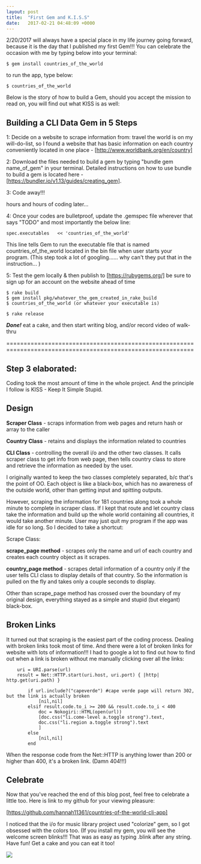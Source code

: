 ```yaml
---
layout: post
title:  "First Gem and K.I.S.S"
date:   2017-02-21 04:48:09 +0000
---
```



2/20/2017 will always have a special place in my life journey going forward, because it is the day that I published my first Gem!!! You can celebrate the occasion with me by typing below into your terminal:

```
$ gem install countries_of_the_world
```

to run the app, type below:

```
$ countries_of_the_world
```

Below is the story of how to build a Gem, should you accept the mission to read on, you will find out what KISS is as well:

## **Building a CLI Data Gem in 5 Steps**

1: Decide on a website to scrape information from:  travel the world is on my will-do-list, so I found a website that has basic information on each country conveniently located in one place - [http://www.worldbank.org/en/country]

2: Download the files needed to build a gem by typing "bundle gem name_of_gem" in your terminal. Detailed instructions on how to use bundle to build a gem is located here - [https://bundler.io/v1.13/guides/creating_gem]. 

3: Code away!!! 

hours and hours of coding later...

4: Once your codes are bulletproof, update the .gemspec file wherever that says "TODO" and most importantly the below line:

```
spec.executables   << 'countries_of_the_world'
```
This line tells Gem to run the executable file that is named countries_of_the_world located in the bin file when user starts your program. (This step took a lot of googling...... why can't they put that in the instruction... )

5: Test the gem locally & then publish to [https://rubygems.org/] be sure to sign up for an account on the website ahead of time

```
$ rake build
$ gem install pkg/whatever_the_gem_created_in_rake_build
$ countries_of_the_world (or whatever your executable is)

$ rake release
```

***Done!*** eat a cake, and then start writing blog, and/or record video of walk-thru

============================================================================================================

## Step 3 elaborated:


Coding took the most amount of time in the whole project. And the principle I follow is KISS - Keep It Simple Stupid. 

## **Design**

**Scraper Class** - scraps information from web pages and return hash or array to the caller

**Country Class** - retains and displays the information related to countries

**CLI Class**  - controlling the overall i/o and the other two classes.  It calls scraper class to get info from web page, then tells country class to store and retrieve the information as needed by the user.

I originally wanted to keep the two classes completely separated, b/c that's the point of OO. Each object is like a black-box, which has no awareness of the outside world, other than getting input and spitting outputs.  

However, scraping the information for 181 countries along took a whole minute to complete in scraper class. If I kept that route and let country class take the information and build up the whole world containing all countries, it would take another minute. User may just quit my program if the app was idle for so long. So I decided to take a shortcut:

Scrape Class:

**scrape_page method** - scrapes only the name and url of each country and creates each country object as it scrapes.

**country_page method** - scrapes detail information of a country only if the user tells CLI class to display details of that country.  So the information is pulled on the fly and takes only a couple seconds to display.

Other than scrape_page method has crossed over the boundary of my original design, everything stayed as a simple and stupid (but elegant) black-box.

## **Broken Links**
It turned out that scraping is the easiest part of the coding process.  Dealing with broken links took most of time. And there were a lot of broken links for website with lots of information!!!  I had to google a lot to find out how to find out when a link is broken without me manually clicking over all the links:

```
    uri = URI.parse(url)
    result = Net::HTTP.start(uri.host, uri.port) { |http| http.get(uri.path) }

		if url.include?("capeverde") #cape verde page will return 302, but the link is actually broken
			[nil,nil]
		elsif result.code.to_i >= 200 && result.code.to_i < 400
			doc = Nokogiri::HTML(open(url))
			[doc.css("li.come-level a.toggle strong").text,
			doc.css("li.region a.toggle strong").text
			]	
		else
			[nil,nil]
		end
```

When the response code from the Net::HTTP is anything lower than 200 or higher than 400, it's a broken link. (Damn 404!!!)

## **Celebrate**
Now that you've reached the end of this blog post, feel free to celebrate a little too.  Here is link to my github for your viewing pleasure:

[https://github.com/hannah11361/countries-of-the-world-cli-app]

I noticed that the i/o for music library project used "colorize" gem, so I got obsessed with the colors too. (If you install my gem, you will see the welcome screen blinks!!! That was as easy as typing .blink after any string. Have fun! Get a cake and you can eat it too!

![](http://i.imgur.com/ClbtwNy.png)



